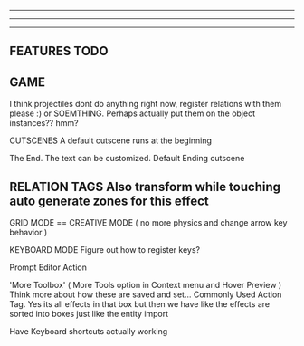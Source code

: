 --------------------------------------------------------------------------------------
--------------------------------------------------------------------------------------
--------------------------------------------------------------------------------------
FEATURES TODO
--------------------------------------------------------------------------------------


GAME
--------------------------------------------------------------------------------------
I think projectiles dont do anything right now, register relations with them please :) or SOEMTHING. Perhaps actually put them on the object instances?? hmm?

CUTSCENES
  A default cutscene runs at the beginning

  The End. The text can be customized. 
  Default Ending cutscene 

RELATION TAGS
  Also transform while touching 
    auto generate zones for this effect
---------------------------------------------------------------------------------------------------- 

GRID MODE == CREATIVE MODE ( no more physics and change arrow key behavior )

KEYBOARD MODE
  Figure out how to register keys?

  Prompt Editor Action

  'More Toolbox' ( More Tools option in Context menu and Hover Preview )
  Think more about how these are saved and set...
    Commonly Used Action Tag. Yes its all effects in that box but then we have like the effects are sorted into boxes just like the entity import

  Have Keyboard shortcuts actually working
